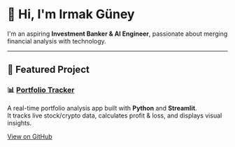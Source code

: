 # 👋 Hi, I'm Irmak Güney

I'm an aspiring **Investment Banker & AI Engineer**, passionate about merging financial analysis with technology.

---

## 🔧 Featured Project

### 📊 [Portfolio Tracker](https://github.com/irmakguney/portfolio-tracker)
A real-time portfolio analysis app built with **Python** and **Streamlit**.  
It tracks live stock/crypto data, calculates profit & loss, and displays visual insights.

[View on GitHub](https://github.com/irmakguney/portfolio-tracker)

